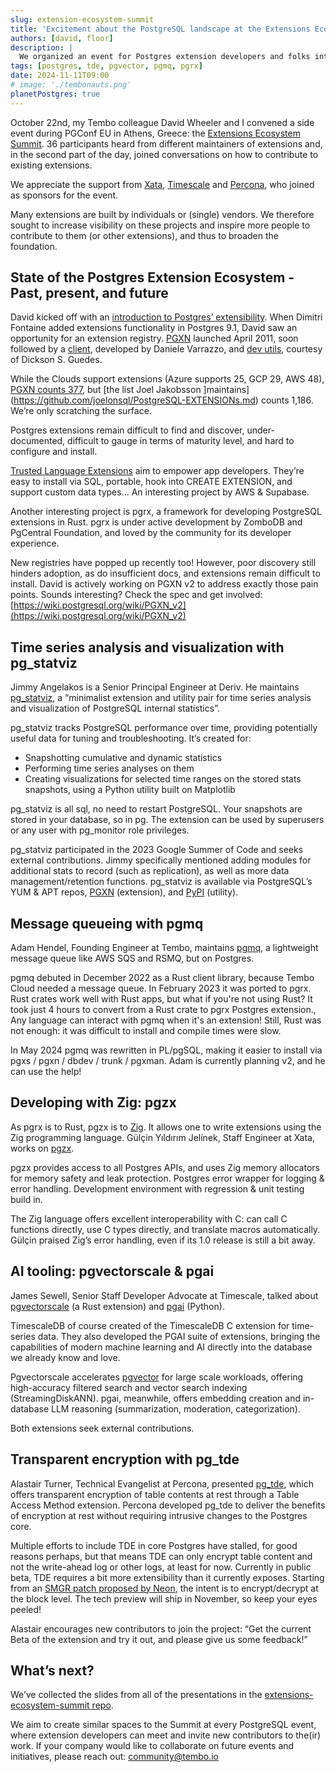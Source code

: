 ```yaml
---
slug: extension-ecosystem-summit
title: 'Excitement about the PostgreSQL landscape at the Extensions Ecosystem Summit at PGConf EU'
authors: [david, floor]
description: |
  We organized an event for Postgres extension developers and folks interested in contributing to the larger ecosystem. Here's what happened.
tags: [postgres, tde, pgvector, pgmq, pgrx]
date: 2024-11-11T09:00
# image: './tembonauts.png'
planetPostgres: true
---
```


October 22nd, my Tembo colleague David Wheeler and I convened a side event during PGConf EU in Athens, Greece: the [Extensions Ecosystem Summit](https://www.eventbrite.com/e/extension-ecosystem-summit-tickets-1022518730047). 36 participants heard from different maintainers of extensions and, in the second part of the day, joined conversations on how to contribute to existing extensions.

We appreciate the support from [Xata](https://xata.io/), [Timescale](https://www.timescale.com/) and [Percona](https://www.percona.com/), who joined as sponsors for the event.

Many extensions are built by individuals or (single) vendors. We therefore sought to increase visibility on these projects and inspire more people to contribute to them (or other extensions), and thus to broaden the foundation.

## State of the Postgres Extension Ecosystem - Past, present, and future

David kicked off with an [introduction to Postgres’ extensibility](https://drive.google.com/file/d/1TWhLKKvWfg-b90XZhVVbySBQOGL5FdjD/view?usp=drive_link). When Dimitri Fontaine added extensions functionality in Postgres 9.1, David saw an opportunity for an extension registry. [PGXN](https://pgxn.org) launched April 2011, soon followed by a [client](https://pgxn.github.io/pgxnclient/), developed by Daniele Varrazzo, and [dev utils](https://github.com/guedes/pgxn-utils), courtesy of Dickson S. Guedes.

While the Clouds support extensions (Azure supports 25, GCP 29, AWS 48), [PGXN counts 377](https://pgxn.org/about), but [the list Joel Jakobsson ]maintains](https://github.com/joelonsql/PostgreSQL-EXTENSIONs.md) counts 1,186. We’re only scratching the surface.

Postgres extensions remain difficult to find and discover, under-documented, difficult to gauge in terms of maturity level, and hard to configure and install. 

[Trusted Language Extensions](https://github.com/aws/pg_tle) aim to empower app developers. They’re easy to install via SQL, portable, hook into CREATE EXTENSION, and support custom data types… An interesting project by AWS & Supabase.

Another interesting project is pgrx, a framework for developing PostgreSQL extensions in Rust. pgrx is under active development by ZomboDB and PgCentral Foundation, and loved by the community for its developer experience.

New registries have popped up recently too! However, poor discovery still hinders adoption, as do insufficient docs, and extensions remain difficult to install. David is actively working on PGXN v2 to address exactly those pain points. Sounds interesting? Check the spec and get involved: [https://wiki.postgresql.org/wiki/PGXN_v2](https://wiki.postgresql.org/wiki/PGXN_v2)

## Time series analysis and visualization with pg_statviz

Jimmy Angelakos is a Senior Principal Engineer at Deriv. He maintains [pg_statviz](https://github.com/vyruss/pg_statviz), a “minimalist extension and utility pair for time series analysis and visualization of PostgreSQL internal statistics”.

pg_statviz tracks PostgreSQL performance over time, providing potentially useful data for tuning and troubleshooting. It’s created for:

* Snapshotting cumulative and dynamic statistics
* Performing time series analyses on them
* Creating visualizations for selected time ranges on the stored stats snapshots, using a Python utility built on Matplotlib

pg_statviz is all sql, no need to restart PostgreSQL. Your snapshots are stored in your database, so in pg. The extension can be used by superusers or any user with pg_monitor role privileges. 

pg_statviz participated in the 2023 Google Summer of Code and seeks external contributions. Jimmy specifically mentioned adding modules for additional stats to record (such as replication), as well as more data management/retention functions. pg_statviz is available via PostgreSQL’s YUM & APT repos, [PGXN](https://pgxn.org/dist/pg_statviz/) (extension), and [PyPI](https://pypi.org/project/pg_statviz/) (utility). 

## Message queueing with pgmq

Adam Hendel, Founding Engineer at Tembo, maintains [pgmq](https://github.com/tembo-io/pgmq), a lightweight message queue like AWS SQS and RSMQ, but on Postgres.

pgmq debuted in December 2022 as a Rust client library, because Tembo Cloud needed a message queue. In February 2023 it was ported to pgrx. Rust crates work well with Rust apps, but what if you're not using Rust? It took just 4 hours to convert from a Rust crate to pgrx Postgres extension., Any language can interact with pgmq when it's an extension! Still, Rust was not enough: it was difficult to install and compile times were slow. 

In May 2024 pgmq was rewritten in PL/pgSQL, making it easier to install via pgxs / pgxn / dbdev / trunk / pgxman. Adam is currently planning v2, and he can use the help! 

## Developing with Zig: pgzx

As pgrx is to Rust, pgzx is to [Zig](https://ziglang.org/). It allows one to write extensions using the Zig programming language. Gülçin Yıldırım Jelínek, Staff Engineer at Xata, works on [pgzx](https://github.com/xataio/pgzx). 

pgzx provides access to all Postgres APIs, and uses Zig memory allocators for memory safety and leak protection. Postgres error wrapper for logging & error handling. Development environment with regression & unit testing build in.

The Zig language offers excellent interoperability with C: can call C functions directly, use C types directly, and translate macros automatically. Gülçin praised Zig’s error handling, even if its 1.0 release is still a bit away. 

## AI tooling: pgvectorscale & pgai

James Sewell, Senior Staff Developer Advocate at Timescale, talked about [pgvectorscale](https://github.com/timescale/pgvectorscale) (a Rust extension) and [pgai](https://github.com/timescale/pgai) (Python). 

TimescaleDB of course created of the TimescaleDB C extension for time-series data. They also developed  the PGAI suite of extensions, bringing the capabilities of modern machine learning and AI directly into the database we already know and love.

Pgvectorscale accelerates [pgvector](https://github.com/pgvector/pgvector) for large scale workloads, offering high-accuracy filtered search and vector search indexing (StreamingDiskANN). pgai, meanwhile, offers embedding creation and in-database LLM reasoning (summarization, moderation,
categorization).

Both extensions seek external contributions.

## Transparent encryption with pg_tde

Alastair Turner, Technical Evangelist at Percona, presented [pg_tde](https://github.com/percona/pg_tde), which offers transparent  encryption of table contents at rest through a Table Access Method extension. Percona developed pg_tde to deliver the benefits of encryption at rest without requiring intrusive changes to the Postgres core.

Multiple efforts to include TDE in core Postgres have stalled, for good reasons perhaps, but that means TDE can only encrypt table content and not the write-ahead log or other logs, at least  for now. Currently in public beta, TDE requires a bit more extensibility than it currently exposes. Starting from an [SMGR patch
proposed by Neon](https://commitfest.postgresql.org/43/4428/), the intent is to encrypt/decrypt at the block level. The tech preview will ship in November, so keep your eyes peeled!

Alastair encourages new contributors to join the project: “Get the current Beta of the extension and try it out, and please give us some feedback!”

## What’s next?

We’ve collected the slides from all of the presentations in the [extensions-ecosystem-summit  repo](https://github.com/tembo-io/tembo-labs/tree/main/extensions-ecosystem-summit). 

We aim to create similar spaces to the Summit at every PostgreSQL event, where extension developers can meet and invite new contributors to the(ir) work. If your company would like to collaborate on future events and initiatives, please reach out: community@tembo.io